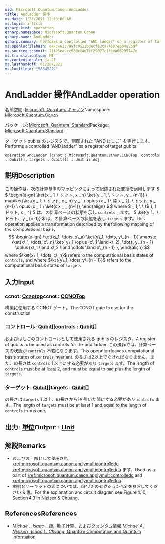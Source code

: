 ```yaml
---
uid: Microsoft.Quantum.Canon.AndLadder
title: AndLadder 操作
ms.date: 1/23/2021 12:00:00 AM
ms.topic: article
qsharp.kind: operation
qsharp.namespace: Microsoft.Quantum.Canon
qsharp.name: AndLadder
qsharp.summary: Performs a controlled "AND ladder" on a register of target qubits.
ms.openlocfilehash: d44c462c7a9fc9521bdecfe2ca7f607e90482baf
ms.sourcegitcommit: 71605ea9cc630e84e7ef29027e1f0ea06299747e
ms.translationtype: MT
ms.contentlocale: ja-JP
ms.lasthandoff: 01/26/2021
ms.locfileid: "98845221"
---
```

# <a name="andladder-operation"></a><span data-ttu-id="f9004-102">AndLadder 操作</span><span class="sxs-lookup"><span data-stu-id="f9004-102">AndLadder operation</span></span>

<span data-ttu-id="f9004-103">名前空間: [Microsoft. Quantum. キャノン](xref:Microsoft.Quantum.Canon)</span><span class="sxs-lookup"><span data-stu-id="f9004-103">Namespace: [Microsoft.Quantum.Canon](xref:Microsoft.Quantum.Canon)</span></span>

<span data-ttu-id="f9004-104">パッケージ: [Microsoft. Quantum. Standard](https://nuget.org/packages/Microsoft.Quantum.Standard)</span><span class="sxs-lookup"><span data-stu-id="f9004-104">Package: [Microsoft.Quantum.Standard](https://nuget.org/packages/Microsoft.Quantum.Standard)</span></span>


<span data-ttu-id="f9004-105">ターゲット qubits のレジスタで、制御された "AND はしご" を実行します。</span><span class="sxs-lookup"><span data-stu-id="f9004-105">Performs a controlled "AND ladder" on a register of target qubits.</span></span>

```qsharp
operation AndLadder (ccnot : Microsoft.Quantum.Canon.CCNOTop, controls : Qubit[], targets : Qubit[]) : Unit is Adj
```


## <a name="description"></a><span data-ttu-id="f9004-106">説明</span><span class="sxs-lookup"><span data-stu-id="f9004-106">Description</span></span>

<span data-ttu-id="f9004-107">この操作は、次の計算基準のマッピングによって記述された変換を適用します $ $ \begin{align} \ket{x \_ 1, \ ドット, x \_ n} \ket{y \_ 1, \ ドット, y \_ {n-1}} \ map\ket{\ket{x \_ 1, \ ドット, x \_ n} y \_ 1 \ oplus (x \_ 1 \ 陸 x \_ 2), \ ドット, y \_ {n-1} \ oplus (x \_ 1 \ \ket{x x \_ \_ {n-1}}, \end{align} $ $ where $ \_ 1, \ \ ($ 1, \) ドット, x \_ n} $ は、の計算ベースの状態を示し `controls` \_ ます。 $ \ket{y 1、\ ドット、y \_ {n-1}} $ は、の計算ベースの状態を表し `targets` ます。</span><span class="sxs-lookup"><span data-stu-id="f9004-107">This operation applies a transformation described by the following mapping of the computational basis, $$ \begin{align} \ket{x\_1, \dots, x\_n} \ket{y\_1, \dots, y\_{n - 1}} \mapsto \ket{x\_1, \dots, x\_n} \ket{ y\_1 \oplus (x\_1 \land x\_2), \dots, y\_{n - 1} \oplus (x\_1 \land x\_2 \land \cdots \land x\_{n - 1} }, \end{align} $$ where $\ket{x\_1, \dots, x\_n}$ refers to the computational basis states of `controls`, and where $\ket{y\_1, \dots, y\_{n - 1}}$ refers to the computational basis states of `targets`.</span></span>

## <a name="input"></a><span data-ttu-id="f9004-108">入力</span><span class="sxs-lookup"><span data-stu-id="f9004-108">Input</span></span>

### <a name="ccnot--ccnotop"></a><span data-ttu-id="f9004-109">ccnot: [Ccnotop](xref:Microsoft.Quantum.Canon.CCNOTop)</span><span class="sxs-lookup"><span data-stu-id="f9004-109">ccnot : [CCNOTop](xref:Microsoft.Quantum.Canon.CCNOTop)</span></span>

<span data-ttu-id="f9004-110">構築に使用する CCNOT ゲート。</span><span class="sxs-lookup"><span data-stu-id="f9004-110">The CCNOT gate to use for the construction.</span></span>


### <a name="controls--qubit"></a><span data-ttu-id="f9004-111">コントロール: [Qubit](xref:microsoft.quantum.lang-ref.qubit)[]</span><span class="sxs-lookup"><span data-stu-id="f9004-111">controls : [Qubit](xref:microsoft.quantum.lang-ref.qubit)[]</span></span>

<span data-ttu-id="f9004-112">およびはしごのコントロールとして使用される qubits のレジスタ。</span><span class="sxs-lookup"><span data-stu-id="f9004-112">A register of qubits to be used as controls for the and ladder.</span></span>
<span data-ttu-id="f9004-113">この操作では、計算ベースの状態が `controls` 不変になります。</span><span class="sxs-lookup"><span data-stu-id="f9004-113">This operation leaves computational basis states of `controls` invariant.</span></span>
<span data-ttu-id="f9004-114">の長さは2以上でなければなりません。また、の長さは `controls` 1 以上にする必要があり `targets` ます。</span><span class="sxs-lookup"><span data-stu-id="f9004-114">The length of `controls` must be at least 2, and must be equal to one plus the length of `targets`.</span></span>


### <a name="targets--qubit"></a><span data-ttu-id="f9004-115">ターゲット: [Qubit](xref:microsoft.quantum.lang-ref.qubit)[]</span><span class="sxs-lookup"><span data-stu-id="f9004-115">targets : [Qubit](xref:microsoft.quantum.lang-ref.qubit)[]</span></span>

<span data-ttu-id="f9004-116">の長さは `targets` 1 以上、の長さから1を引いた値にする必要があり `controls` ます。</span><span class="sxs-lookup"><span data-stu-id="f9004-116">The length of `targets` must be at least 1 and equal to the length of `controls` minus one.</span></span>



## <a name="output--unit"></a><span data-ttu-id="f9004-117">出力: [単位](xref:microsoft.quantum.lang-ref.unit)</span><span class="sxs-lookup"><span data-stu-id="f9004-117">Output : [Unit](xref:microsoft.quantum.lang-ref.unit)</span></span>



## <a name="remarks"></a><span data-ttu-id="f9004-118">解説</span><span class="sxs-lookup"><span data-stu-id="f9004-118">Remarks</span></span>

- <span data-ttu-id="f9004-119">およびの一部として使用され <xref:microsoft.quantum.canon.applymulticontrolledc> <xref:microsoft.quantum.canon.applymulticontrolledca> ます。</span><span class="sxs-lookup"><span data-stu-id="f9004-119">Used as a part of <xref:microsoft.quantum.canon.applymulticontrolledc> and <xref:microsoft.quantum.canon.applymulticontrolledca>.</span></span>
- <span data-ttu-id="f9004-120">説明とサーキットの図については、図4.10 のセクション4.3 を参照してください & 語。</span><span class="sxs-lookup"><span data-stu-id="f9004-120">For the explanation and circuit diagram see Figure 4.10, Section 4.3 in Nielsen & Chuang.</span></span>

## <a name="references"></a><span data-ttu-id="f9004-121">References</span><span class="sxs-lookup"><span data-stu-id="f9004-121">References</span></span>

- [<span data-ttu-id="f9004-122">*Michael、Isaac、語*、量子計算、およびクォンタム情報</span><span class="sxs-lookup"><span data-stu-id="f9004-122"> *Michael A. Nielsen , Isaac L. Chuang*, Quantum Computation and Quantum Information </span></span>](http://doi.org/10.1017/CBO9780511976667)